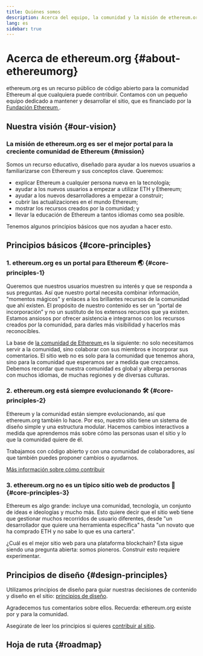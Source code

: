 ```yaml
---
title: Quiénes somos
description: Acerca del equipo, la comunidad y la misión de ethereum.org
lang: es
sidebar: true
---
```


# Acerca de ethereum.org {#about-ethereumorg}

ethereum.org es un recurso público de código abierto para la comunidad Ethereum al que cualquiera puede contribuir. Contamos con un pequeño equipo dedicado a mantener y desarrollar el sitio, que es financiado por la [ Fundación Ethereum ](/foundation/).

## Nuestra visión {#our-vision}

### La misión de ethereum.org es ser el mejor portal para la creciente comunidad de Ethereum {#mission}

Somos un recurso educativo, diseñado para ayudar a los nuevos usuarios a familiarizarse con Ethereum y sus conceptos clave. Queremos:

- explicar Ethereum a cualquier persona nueva en la tecnología;
- ayudar a los nuevos usuarios a empezar a utilizar ETH y Ethereum;
- ayudar a los nuevos desarrolladores a empezar a construir;
- cubrir las actualizaciones en el mundo Ethereum;
- mostrar los recursos creados por la comunidad; y
- llevar la educación de Ethereum a tantos idiomas como sea posible.

Tenemos algunos principios básicos que nos ayudan a hacer esto.

## Principios básicos {#core-principles}

### 1. ethereum.org es un portal para Ethereum 🌏 {#core-principles-1}

Queremos que nuestros usuarios muestren su interés y que se responda a sus preguntas. Así que nuestro portal necesita combinar información, "momentos mágicos" y enlaces a los brillantes recursos de la comunidad que ahí existen. El propósito de nuestro contenido es ser un “portal de incorporación” y no un sustituto de los extensos recursos que ya existen. Estamos ansiosos por ofrecer asistencia e integrarnos con los recursos creados por la comunidad, para darles más visibilidad y hacerlos más reconocibles.

La base de [ la comunidad de Ethereum ](/en/community/)es la siguiente: no solo necesitamos servir a la comunidad, sino colaborar con sus miembros e incorporar sus comentarios. El sitio web no es solo para la comunidad que tenemos ahora, sino para la comunidad que esperamos ser a medida que crezcamos. Debemos recordar que nuestra comunidad es global y alberga personas con muchos idiomas, de muchas regiones y de diversas culturas.

### 2. ethereum.org está siempre evolucionando 🛠 {#core-principles-2}

Ethereum y la comunidad están siempre evolucionando, así que ethereum.org también lo hace. Por eso, nuestro sitio tiene un sistema de diseño simple y una estructura modular. Hacemos cambios interactivos a medida que aprendemos más sobre cómo las personas usan el sitio y lo que la comunidad quiere de él.

Trabajamos con código abierto y con una comunidad de colaboradores, así que también puedes proponer cambios o ayudarnos.

[Más información sobre cómo contribuir](/en/contributing/)

### 3. ethereum.org no es un típico sitio web de productos 🦄 {#core-principles-3}

Ethereum es algo grande: incluye una comunidad, tecnología, un conjunto de ideas e ideologías y mucho más. Esto quiere decir que el sitio web tiene que gestionar muchos recorridos de usuario diferentes, desde "un desarrollador que quiere una herramienta específica" hasta "un novato que ha comprado ETH y no sabe lo que es una cartera".

¿Cuál es el mejor sitio web para una plataforma blockchain? Esta sigue siendo una pregunta abierta: somos pioneros. Construir esto requiere experimentar.

## Principios de diseño {#design-principles}

Utilizamos principios de diseño para guiar nuestras decisiones de contenido y diseño en el sitio: [principios de diseño](/en/contributing/design-principles/).

Agradecemos tus comentarios sobre ellos. Recuerda: ethereum.org existe por y para la comunidad.

Asegúrate de leer los principios si quieres [contribuir al sitio](/en/contributing/).

## Hoja de ruta {#roadmap}

<Roadmap />
